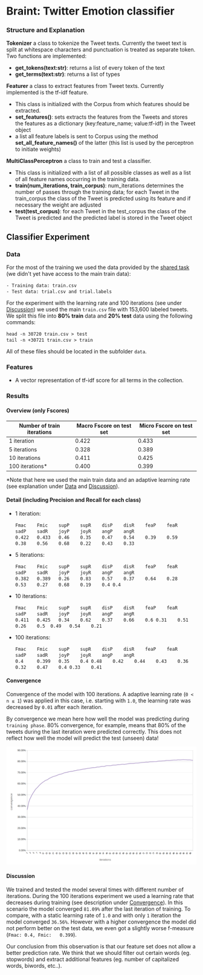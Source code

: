 # Braint: Twitter Emotion classifier


### Structure and Explanation
__Tokenizer__ a class to tokenize the Tweet texts. Currently the tweet text is split at whitespace characters and punctuation is treated as separate token.
Two functions are implemented:

- __get_tokens(text:str)__: returns a list of every token of the text
- __get_terms(text:str)__: returns a list of types

__Featurer__ a class to extract features from Tweet texts. Currently implemented is the tf-idf feature.

- This class is initialized with the Corpus from which features should be extracted.
- __set\_features()__: sets extracts the features from the Tweets and stores the features as a dictionary (key:feature\_name; value:tf-idf) in the Tweet object
- a list all feature labels is sent to Corpus using the method __set_all_feature_names()__ of the latter (this list is used by the perceptron to initiate weights)

__MultiClassPerceptron__ a class to train and test a classifier.

- This class is initialized with a list of all possible classes as well as a list of all feature names occurring in the training data.
- __train(num\_iterations, train\_corpus)__: num\_iterations determines the number of passes through the training data; for each Tweet in the train\_corpus the class of the Tweet is predicted using its feature and if necessary the weight are adjusted
- __test(test\_corpus)__: for each Tweet in the test\_corpus the class of the Tweet is predicted and the predicted label is stored in the Tweet object

## Classifier Experiment

### Data

For the most of the training we used the data provided by the [shared task](http://implicitemotions.wassa2018.com/data/ ) (we didn't yet have access to the main train data):

	- Training data: train.csv
	- Test data: trial.csv and trial.labels

For the experiment with the learning rate and 100 iterations (see under [Discussion](#discussion)) we used the main `train.csv` file with 153,600 labeled tweets. We split this file into __80% train__ data and __20% test__ data using the following commands:

```
head -n 30720 train.csv > test
tail -n +30721 train.csv > train
```
All of these files should be located in the subfolder `data`.

### Features

- A vector representation of tf-idf score for all terms in the collection.

### Results

#### Overview (only Fscores)

| Number of train iterations | Macro Fscore on test set | Micro Fscore on test set |
|----------------------------|--------------------------|--------------------------|
| 1 iteration                | 0.422                    | 0.433                    |
| 5 iterations               | 0.328                    | 0.389                    |
| 10 iterations              | 0.411                    | 0.425                    |
| 100 iterations*						 | 0.400										| 0.399										 |

\*Note that here we used the main train data and an adaptive learning rate (see explanation under [Data](#data) and [Discussion](#discussion)).

#### Detail (including Precision and Recall for each class)

- 1 iteration:

	```
	Fmac	Fmic	supP	supR	disP	disR	feaP	feaR	sadP	sadR	joyP	joyR	angP	angR
	0.422   0.433	0.46	0.35	0.47	0.54	0.39	0.59	0.38	0.56	0.68	0.22	0.43	0.33
	```

- 5 iterations:

	```
	Fmac	Fmic	supP	supR	disP	disR	feaP	feaR	sadP	sadR	joyP	joyR	angP	angR
	0.382   0.389	0.26	0.83	0.57	0.37	0.64	0.28	0.53	0.27	0.68	0.19	0.4	0.4
	```

- 10 iterations:

	```
	Fmac	Fmic	supP	supR	disP	disR	feaP	feaR	sadP	sadR	joyP	joyR	angP	angR
	0.411   0.425	0.34	0.62	0.37	0.66	0.6	0.31	0.51	0.26	0.5	 0.49	0.54	0.21
	```

- 100 iterations:

	```
	Fmac	Fmic	supP	supR	disP	disR	feaP	feaR	sadP	sadR	joyP	joyR	angP	angR
	0.4     0.399	0.35	0.4	0.48	0.42	0.44	0.43	0.36	0.32	0.47 	0.4	0.33	0.41
	```


#### Convergence

Convergence of the model with 100 iterations. A adaptive learning rate (`0 < n ≤ 1`) was applied in this case, i.e. starting with `1.0`, the learning rate was decreased by `0.01` after each iteration.

By convergence we mean here how well the model was predicting during `training phase`. 80% convergence, for example, means that 80% of the tweets during the last iteration were predicted correctly. This does not reflect how well the model will predict the test (unseen) data!

![convergence chart](data/convergence_chart.png)

#### Discussion

We trained and tested the model several times with different number of iterations. During the 100 iterations experiment we used a learning rate that decreases during training (see description under [Convergence](#convergence)). In this scenario the model converged `81.09%` after the last iteration of training. To compare, with a static learning rate of `1.0` and with only `1` iteration the model converged `36.56%`. However with a higher convergence the model did not perform better on the test data, we even got a slightly worse f-measure (`Fmac: 0.4, Fmic:	0.399`).

Our conclusion from this observation is that our feature set does not allow a better prediction rate. We think that we should filter out certain words (eg. stopwords) and extract additional features (eg. number of capitalized words, biwords, etc..).
